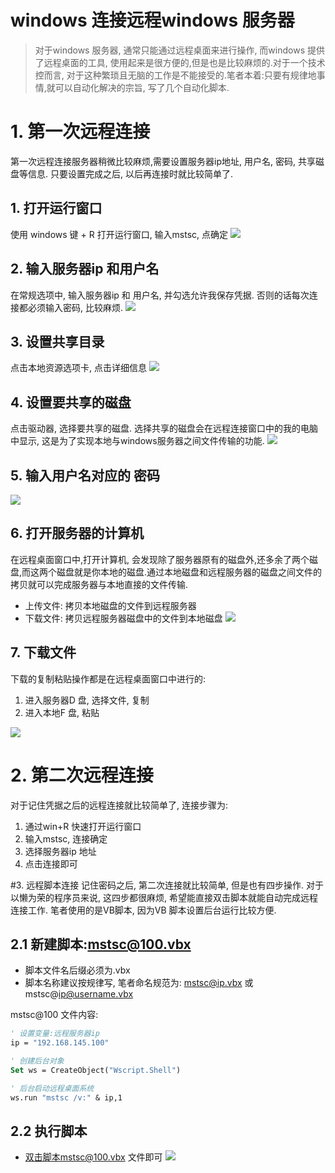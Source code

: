 # windows 连接远程windows 服务器
> 对于windows 服务器, 通常只能通过远程桌面来进行操作, 而windows 提供了远程桌面的工具, 使用起来是很方便的,但是也是比较麻烦的.对于一个技术控而言, 对于这种繁琐且无脑的工作是不能接受的.笔者本着:只要有规律地事情,就可以自动化解决的宗旨, 写了几个自动化脚本.


# 1. 第一次远程连接
第一次远程连接服务器稍微比较麻烦,需要设置服务器ip地址, 用户名, 密码, 共享磁盘等信息. 只要设置完成之后, 以后再连接时就比较简单了.

## 1. 打开运行窗口
使用 windows 键 + R 打开运行窗口, 输入mstsc, 点确定
![](/assets/win_2017-07-11_122535.png)

## 2. 输入服务器ip 和用户名
在常规选项中, 输入服务器ip 和 用户名, 并勾选允许我保存凭据. 否则的话每次连接都必须输入密码, 比较麻烦.
![](/assets/win_2017-07-11_121443.png)

## 3. 设置共享目录
点击本地资源选项卡, 点击详细信息
![](/assets/win_2017-07-11_121602.png)

## 4. 设置要共享的磁盘
点击驱动器, 选择要共享的磁盘. 选择共享的磁盘会在远程连接窗口中的我的电脑中显示, 这是为了实现本地与windows服务器之间文件传输的功能.
![](/assets/win_2017-07-11_121642.png)

## 5. 输入用户名对应的 密码
![](/assets/win_2017-07-11_121742.png)

## 6. 打开服务器的计算机
在远程桌面窗口中,打开计算机, 会发现除了服务器原有的磁盘外,还多余了两个磁盘,而这两个磁盘就是你本地的磁盘.通过本地磁盘和远程服务器的磁盘之间文件的拷贝就可以完成服务器与本地直接的文件传输.
* 上传文件: 拷贝本地磁盘的文件到远程服务器
* 下载文件: 拷贝远程服务器磁盘中的文件到本地磁盘
![](/assets/win_2017-07-11_121859.png)

## 7. 下载文件
下载的复制粘贴操作都是在远程桌面窗口中进行的:
1. 进入服务器D 盘, 选择文件, 复制
2. 进入本地F 盘, 粘贴

![](/assets/win_2017-07-11_123512.png)


# 2. 第二次远程连接
对于记住凭据之后的远程连接就比较简单了, 连接步骤为:
1. 通过win+R 快速打开运行窗口
2. 输入mstsc, 连接确定
3. 选择服务器ip 地址
4. 点击连接即可

#3. 远程脚本连接
记住密码之后, 第二次连接就比较简单, 但是也有四步操作. 对于以懒为荣的程序员来说, 这四步都很麻烦, 希望能直接双击脚本就能自动完成远程连接工作. 笔者使用的是VB脚本, 因为VB 脚本设置后台运行比较方便.

## 2.1 新建脚本:mstsc@100.vbx
* 脚本文件名后缀必须为.vbx
* 脚本名称建议按规律写, 笔者命名规范为: mstsc@ip.vbx  或  mstsc@ip@username.vbx

mstsc@100 文件内容:
```vb
' 设置变量:远程服务器ip
ip = "192.168.145.100"

' 创建后台对象
Set ws = CreateObject("Wscript.Shell")

' 后台启动远程桌面系统
ws.run "mstsc /v:" & ip,1
```

## 2.2 执行脚本
* 双击脚本mstsc@100.vbx 文件即可
![](/assets/win_2017-07-11_133906.png)








